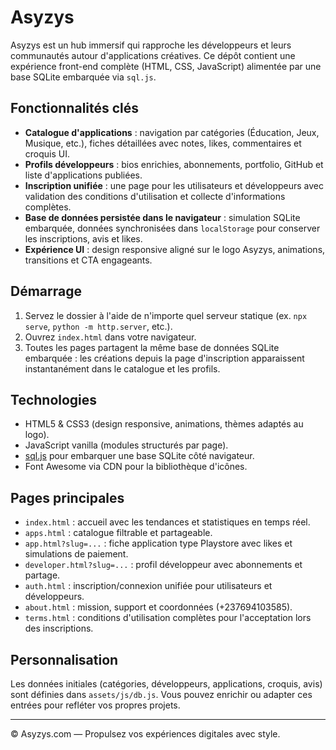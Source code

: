 # Asyzys

Asyzys est un hub immersif qui rapproche les développeurs et leurs communautés autour d'applications créatives. Ce dépôt contient une expérience front-end complète (HTML, CSS, JavaScript) alimentée par une base SQLite embarquée via `sql.js`.

## Fonctionnalités clés

- **Catalogue d'applications** : navigation par catégories (Éducation, Jeux, Musique, etc.), fiches détaillées avec notes, likes, commentaires et croquis UI.
- **Profils développeurs** : bios enrichies, abonnements, portfolio, GitHub et liste d'applications publiées.
- **Inscription unifiée** : une page pour les utilisateurs et développeurs avec validation des conditions d'utilisation et collecte d'informations complètes.
- **Base de données persistée dans le navigateur** : simulation SQLite embarquée, données synchronisées dans `localStorage` pour conserver les inscriptions, avis et likes.
- **Expérience UI** : design responsive aligné sur le logo Asyzys, animations, transitions et CTA engageants.

## Démarrage

1. Servez le dossier à l'aide de n'importe quel serveur statique (ex. `npx serve`, `python -m http.server`, etc.).
2. Ouvrez `index.html` dans votre navigateur.
3. Toutes les pages partagent la même base de données SQLite embarquée : les créations depuis la page d'inscription apparaissent instantanément dans le catalogue et les profils.

## Technologies

- HTML5 & CSS3 (design responsive, animations, thèmes adaptés au logo).
- JavaScript vanilla (modules structurés par page).
- [sql.js](https://sql.js.org/) pour embarquer une base SQLite côté navigateur.
- Font Awesome via CDN pour la bibliothèque d'icônes.

## Pages principales

- `index.html` : accueil avec les tendances et statistiques en temps réel.
- `apps.html` : catalogue filtrable et partageable.
- `app.html?slug=...` : fiche application type Playstore avec likes et simulations de paiement.
- `developer.html?slug=...` : profil développeur avec abonnements et partage.
- `auth.html` : inscription/connexion unifiée pour utilisateurs et développeurs.
- `about.html` : mission, support et coordonnées (+237694103585).
- `terms.html` : conditions d'utilisation complètes pour l'acceptation lors des inscriptions.

## Personnalisation

Les données initiales (catégories, développeurs, applications, croquis, avis) sont définies dans `assets/js/db.js`. Vous pouvez enrichir ou adapter ces entrées pour refléter vos propres projets.

---
© Asyzys.com — Propulsez vos expériences digitales avec style.
